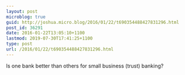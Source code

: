 ```yaml
---
layout: post
microblog: true
guid: http://joshua.micro.blog/2016/01/22/t690354488427831296.html
post_id: 36291
date: 2016-01-22T13:05:10+1100
lastmod: 2019-07-30T17:41:25+1100
type: post
url: /2016/01/22/t690354488427831296.html
---
```

Is one bank better than others for small business (trust) banking?
